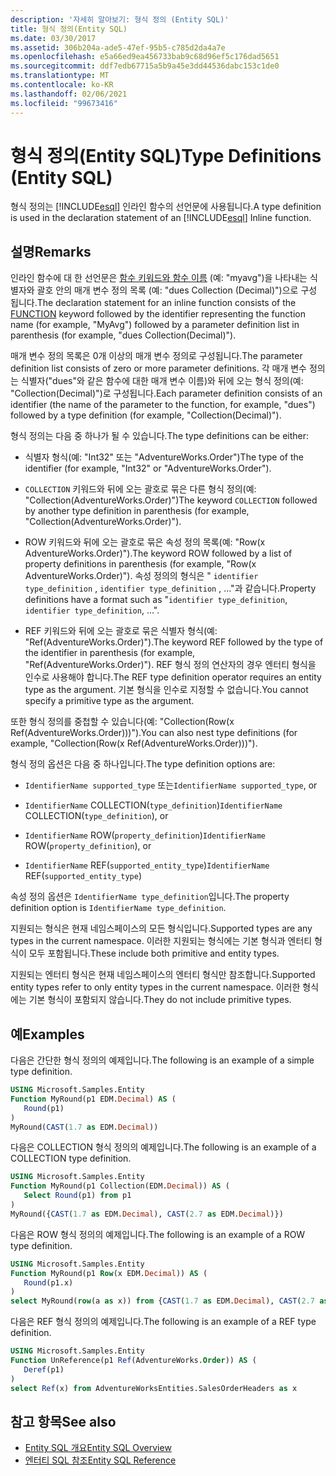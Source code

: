 ```yaml
---
description: '자세히 알아보기: 형식 정의 (Entity SQL)'
title: 형식 정의(Entity SQL)
ms.date: 03/30/2017
ms.assetid: 306b204a-ade5-47ef-95b5-c785d2da4a7e
ms.openlocfilehash: e5a66ed9ea456733bab9c68d96ef5c176dad5651
ms.sourcegitcommit: ddf7edb67715a5b9a45e3dd44536dabc153c1de0
ms.translationtype: MT
ms.contentlocale: ko-KR
ms.lasthandoff: 02/06/2021
ms.locfileid: "99673416"
---
```

# <a name="type-definitions-entity-sql"></a><span data-ttu-id="c329d-103">형식 정의(Entity SQL)</span><span class="sxs-lookup"><span data-stu-id="c329d-103">Type Definitions (Entity SQL)</span></span>

<span data-ttu-id="c329d-104">형식 정의는 [!INCLUDE[esql](../../../../../../includes/esql-md.md)] 인라인 함수의 선언문에 사용됩니다.</span><span class="sxs-lookup"><span data-stu-id="c329d-104">A type definition is used in the declaration statement of an [!INCLUDE[esql](../../../../../../includes/esql-md.md)] Inline function.</span></span>  
  
## <a name="remarks"></a><span data-ttu-id="c329d-105">설명</span><span class="sxs-lookup"><span data-stu-id="c329d-105">Remarks</span></span>  

 <span data-ttu-id="c329d-106">인라인 함수에 대 한 선언문은 [함수 키워드와 함수 이름](function-entity-sql.md) (예: "myavg")을 나타내는 식별자와 괄호 안의 매개 변수 정의 목록 (예: "dues Collection (Decimal)")으로 구성 됩니다.</span><span class="sxs-lookup"><span data-stu-id="c329d-106">The declaration statement for an inline function consists of the [FUNCTION](function-entity-sql.md) keyword followed by the identifier representing the function name (for example, "MyAvg") followed by a parameter definition list in parenthesis (for example, "dues Collection(Decimal)").</span></span>  
  
 <span data-ttu-id="c329d-107">매개 변수 정의 목록은 0개 이상의 매개 변수 정의로 구성됩니다.</span><span class="sxs-lookup"><span data-stu-id="c329d-107">The parameter definition list consists of zero or more parameter definitions.</span></span> <span data-ttu-id="c329d-108">각 매개 변수 정의는 식별자("dues"와 같은 함수에 대한 매개 변수 이름)와 뒤에 오는 형식 정의(예: "Collection(Decimal)")로 구성됩니다.</span><span class="sxs-lookup"><span data-stu-id="c329d-108">Each parameter definition consists of an identifier (the name of the parameter to the function, for example, "dues") followed by a type definition (for example, "Collection(Decimal)").</span></span>  
  
 <span data-ttu-id="c329d-109">형식 정의는 다음 중 하나가 될 수 있습니다.</span><span class="sxs-lookup"><span data-stu-id="c329d-109">The type definitions can be either:</span></span>  
  
- <span data-ttu-id="c329d-110">식별자 형식(예: "Int32" 또는 "AdventureWorks.Order")</span><span class="sxs-lookup"><span data-stu-id="c329d-110">The type of the identifier (for example, "Int32" or "AdventureWorks.Order").</span></span>  
  
- <span data-ttu-id="c329d-111">`COLLECTION` 키워드와 뒤에 오는 괄호로 묶은 다른 형식 정의(예: "Collection(AdventureWorks.Order)")</span><span class="sxs-lookup"><span data-stu-id="c329d-111">The keyword `COLLECTION` followed by another type definition in parenthesis (for example, "Collection(AdventureWorks.Order)").</span></span>  
  
- <span data-ttu-id="c329d-112">ROW 키워드와 뒤에 오는 괄호로 묶은 속성 정의 목록(예: "Row(x AdventureWorks.Order)").</span><span class="sxs-lookup"><span data-stu-id="c329d-112">The keyword ROW followed by a list of property definitions in parenthesis (for example, "Row(x AdventureWorks.Order)").</span></span> <span data-ttu-id="c329d-113">속성 정의의 형식은 " `identifier type_definition` , `identifier type_definition` , ..."과 같습니다.</span><span class="sxs-lookup"><span data-stu-id="c329d-113">Property definitions have a format such as "`identifier type_definition`, `identifier type_definition`, ...".</span></span>  
  
- <span data-ttu-id="c329d-114">REF 키워드와 뒤에 오는 괄호로 묶은 식별자 형식(예: "Ref(AdventureWorks.Order)").</span><span class="sxs-lookup"><span data-stu-id="c329d-114">The keyword REF followed by the type of the identifier in parenthesis (for example, "Ref(AdventureWorks.Order)").</span></span> <span data-ttu-id="c329d-115">REF 형식 정의 연산자의 경우 엔터티 형식을 인수로 사용해야 합니다.</span><span class="sxs-lookup"><span data-stu-id="c329d-115">The REF type definition operator requires an entity type as the argument.</span></span> <span data-ttu-id="c329d-116">기본 형식을 인수로 지정할 수 없습니다.</span><span class="sxs-lookup"><span data-stu-id="c329d-116">You cannot specify a primitive type as the argument.</span></span>  
  
 <span data-ttu-id="c329d-117">또한 형식 정의를 중첩할 수 있습니다(예: "Collection(Row(x Ref(AdventureWorks.Order)))").</span><span class="sxs-lookup"><span data-stu-id="c329d-117">You can also nest type definitions (for example, "Collection(Row(x Ref(AdventureWorks.Order)))").</span></span>  
  
 <span data-ttu-id="c329d-118">형식 정의 옵션은 다음 중 하나입니다.</span><span class="sxs-lookup"><span data-stu-id="c329d-118">The type definition options are:</span></span>  
  
- <span data-ttu-id="c329d-119">`IdentifierName supported_type` 또는</span><span class="sxs-lookup"><span data-stu-id="c329d-119">`IdentifierName supported_type`, or</span></span>  
  
- <span data-ttu-id="c329d-120">`IdentifierName` COLLECTION(`type_definition`)</span><span class="sxs-lookup"><span data-stu-id="c329d-120">`IdentifierName` COLLECTION(`type_definition`), or</span></span>  
  
- <span data-ttu-id="c329d-121">`IdentifierName` ROW(`property_definition`)</span><span class="sxs-lookup"><span data-stu-id="c329d-121">`IdentifierName` ROW(`property_definition`), or</span></span>  
  
- <span data-ttu-id="c329d-122">`IdentifierName` REF(`supported_entity_type`)</span><span class="sxs-lookup"><span data-stu-id="c329d-122">`IdentifierName` REF(`supported_entity_type`)</span></span>  
  
 <span data-ttu-id="c329d-123">속성 정의 옵션은 `IdentifierName type_definition`입니다.</span><span class="sxs-lookup"><span data-stu-id="c329d-123">The property definition option is `IdentifierName type_definition`.</span></span>  
  
 <span data-ttu-id="c329d-124">지원되는 형식은 현재 네임스페이스의 모든 형식입니다.</span><span class="sxs-lookup"><span data-stu-id="c329d-124">Supported types are any types in the current namespace.</span></span> <span data-ttu-id="c329d-125">이러한 지원되는 형식에는 기본 형식과 엔터티 형식이 모두 포함됩니다.</span><span class="sxs-lookup"><span data-stu-id="c329d-125">These include both primitive and entity types.</span></span>  
  
 <span data-ttu-id="c329d-126">지원되는 엔터티 형식은 현재 네임스페이스의 엔터티 형식만 참조합니다.</span><span class="sxs-lookup"><span data-stu-id="c329d-126">Supported entity types refer to only entity types in the current namespace.</span></span> <span data-ttu-id="c329d-127">이러한 형식에는 기본 형식이 포함되지 않습니다.</span><span class="sxs-lookup"><span data-stu-id="c329d-127">They do not include primitive types.</span></span>  
  
## <a name="examples"></a><span data-ttu-id="c329d-128">예</span><span class="sxs-lookup"><span data-stu-id="c329d-128">Examples</span></span>  

 <span data-ttu-id="c329d-129">다음은 간단한 형식 정의의 예제입니다.</span><span class="sxs-lookup"><span data-stu-id="c329d-129">The following is an example of a simple type definition.</span></span>  
  
```sql  
USING Microsoft.Samples.Entity  
Function MyRound(p1 EDM.Decimal) AS (  
   Round(p1)  
)  
MyRound(CAST(1.7 as EDM.Decimal))  
```  
  
 <span data-ttu-id="c329d-130">다음은 COLLECTION 형식 정의의 예제입니다.</span><span class="sxs-lookup"><span data-stu-id="c329d-130">The following is an example of a COLLECTION type definition.</span></span>  
  
```sql  
USING Microsoft.Samples.Entity  
Function MyRound(p1 Collection(EDM.Decimal)) AS (  
   Select Round(p1) from p1  
)  
MyRound({CAST(1.7 as EDM.Decimal), CAST(2.7 as EDM.Decimal)})  
```  
  
 <span data-ttu-id="c329d-131">다음은 ROW 형식 정의의 예제입니다.</span><span class="sxs-lookup"><span data-stu-id="c329d-131">The following is an example of a ROW type definition.</span></span>  
  
```sql  
USING Microsoft.Samples.Entity  
Function MyRound(p1 Row(x EDM.Decimal)) AS (  
   Round(p1.x)  
)  
select MyRound(row(a as x)) from {CAST(1.7 as EDM.Decimal), CAST(2.7 as EDM.Decimal)} as a  
```  
  
 <span data-ttu-id="c329d-132">다음은 REF 형식 정의의 예제입니다.</span><span class="sxs-lookup"><span data-stu-id="c329d-132">The following is an example of a REF type definition.</span></span>  
  
```sql  
USING Microsoft.Samples.Entity  
Function UnReference(p1 Ref(AdventureWorks.Order)) AS (  
   Deref(p1)  
)  
select Ref(x) from AdventureWorksEntities.SalesOrderHeaders as x  
```  
  
## <a name="see-also"></a><span data-ttu-id="c329d-133">참고 항목</span><span class="sxs-lookup"><span data-stu-id="c329d-133">See also</span></span>

- [<span data-ttu-id="c329d-134">Entity SQL 개요</span><span class="sxs-lookup"><span data-stu-id="c329d-134">Entity SQL Overview</span></span>](entity-sql-overview.md)
- [<span data-ttu-id="c329d-135">엔터티 SQL 참조</span><span class="sxs-lookup"><span data-stu-id="c329d-135">Entity SQL Reference</span></span>](entity-sql-reference.md)
